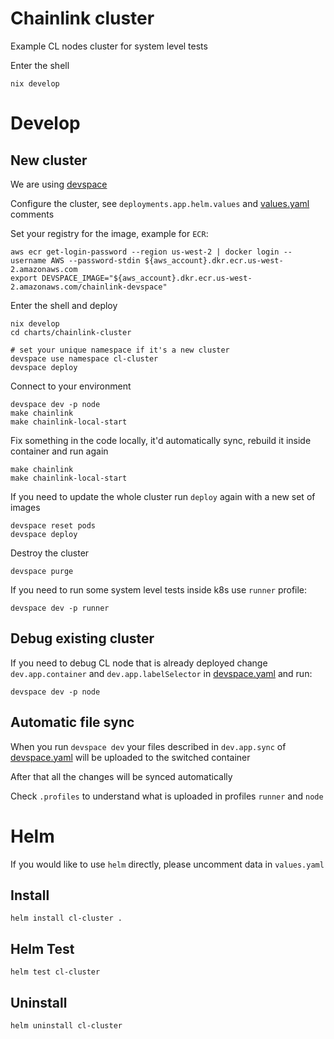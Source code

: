 # Chainlink cluster
Example CL nodes cluster for system level tests

Enter the shell
```
nix develop
```

# Develop

## New cluster
We are using [devspace](https://www.devspace.sh/docs/getting-started/installation?x0=3)

Configure the cluster, see `deployments.app.helm.values` and [values.yaml](./values.yaml) comments

Set your registry for the image, example for `ECR`:
```
aws ecr get-login-password --region us-west-2 | docker login --username AWS --password-stdin ${aws_account}.dkr.ecr.us-west-2.amazonaws.com
export DEVSPACE_IMAGE="${aws_account}.dkr.ecr.us-west-2.amazonaws.com/chainlink-devspace"
```
Enter the shell and deploy
```
nix develop
cd charts/chainlink-cluster

# set your unique namespace if it's a new cluster
devspace use namespace cl-cluster
devspace deploy
```

Connect to your environment
```
devspace dev -p node
make chainlink
make chainlink-local-start
```
Fix something in the code locally, it'd automatically sync, rebuild it inside container and run again
```
make chainlink
make chainlink-local-start
```
If you need to update the whole cluster run `deploy` again with a new set of images
```
devspace reset pods
devspace deploy
```
Destroy the cluster
```
devspace purge
```

If you need to run some system level tests inside k8s use `runner` profile:
```
devspace dev -p runner
```

## Debug existing cluster
If you need to debug CL node that is already deployed change `dev.app.container` and `dev.app.labelSelector` in [devspace.yaml](devspace.yaml) and run:
```
devspace dev -p node
```

## Automatic file sync
When you run `devspace dev` your files described in `dev.app.sync` of [devspace.yaml](devspace.yaml) will be uploaded to the switched container

After that all the changes will be synced automatically

Check `.profiles` to understand what is uploaded in profiles `runner` and `node`

# Helm
If you would like to use `helm` directly, please uncomment data in `values.yaml`
## Install
```
helm install cl-cluster .
```

## Helm Test
```
helm test cl-cluster
```

## Uninstall
```
helm uninstall cl-cluster
```